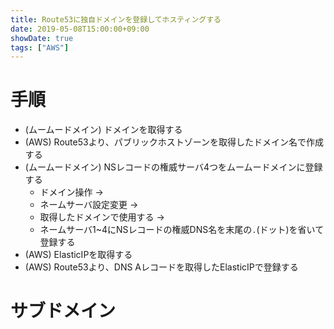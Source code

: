 ```yaml
---
title: Route53に独自ドメインを登録してホスティングする
date: 2019-05-08T15:00:00+09:00
showDate: true
tags: ["AWS"]
---
```


# 手順
- (ムームードメイン) ドメインを取得する
- (AWS) Route53より、パブリックホストゾーンを取得したドメイン名で作成する
- (ムームードメイン) NSレコードの権威サーバ4つをムームードメインに登録する
  - ドメイン操作 ->
  - ネームサーバ設定変更 ->
  - 取得したドメインで使用する ->
  - ネームサーバ1~4にNSレコードの権威DNS名を末尾の`.`(ドット)を省いて登録する
- (AWS) ElasticIPを取得する
- (AWS) Route53より、DNS Aレコードを取得したElasticIPで登録する



# サブドメイン
